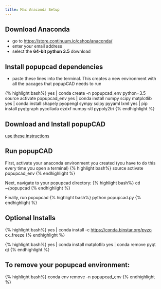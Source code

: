 ```yaml
---
title: Mac Anaconda Setup
---
```


Download Anaconda
-----------------

* go to <https://store.continuum.io/cshop/anaconda/>
* enter your email address
* select the **64-bit python 3.5** download

Install popupcad dependencies
----------------------------

* paste these lines into the terminal.  This creates a new environment with all the pacages that popupCAD needs to run

{% highlight bash%}
yes | conda create -n popupcad_env python=3.5
source activate popupcad_env
yes | conda install numpy scipy matplotlib
yes | conda install shapely pyopengl sympy scipy pyyaml lxml
yes | pip install pyqtgraph pycollada ezdxf numpy-stl pypoly2tri
{% endhighlight %}

Download and Install popupCAD
-----------------------------

[use these instructions]({{site.baseurl}}/docs/mac-popupcad-download)

Run popupCAD
------------
First, activate your anaconda environment you created (you have to do this every time you open a terminal)
{% highlight bash%}
source activate popupcad_env
{% endhighlight %}

Next, navigate to your popupcad directory:
{% highlight bash%}
cd ~/popupcad
{% endhighlight %}

Finally, run popupcad
{% highlight bash%}
python popupcad.py
{% endhighlight %}

Optional Installs
-------------------

{% highlight bash%}
yes | conda install -c https://conda.binstar.org/pyzo cx_freeze
{% endhighlight %}

{% highlight bash%}
yes | conda install matplotlib
yes | conda remove pyqt qt
{% endhighlight %}

To remove your popupcad environment:
------------------------------------

{% highlight bash%}
conda env remove -n popupcad_env
{% endhighlight %}
